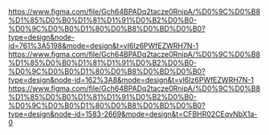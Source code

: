 https://www.figma.com/file/Gch64BPADq2tacze0RnipA/%D0%9C%D0%B8%D1%85%D0%B0%D1%81%D1%91%D0%B2%D0%B0-%D0%9C%D0%B0%D1%80%D0%B8%D0%BD%D0%B0?type=design&node-id=761%3A5198&mode=design&t=vI6Iz6PWfEZWRH7N-1
https://www.figma.com/file/Gch64BPADq2tacze0RnipA/%D0%9C%D0%B8%D1%85%D0%B0%D1%81%D1%91%D0%B2%D0%B0-%D0%9C%D0%B0%D1%80%D0%B8%D0%BD%D0%B0?type=design&node-id=162%3A8&mode=design&t=vI6Iz6PWfEZWRH7N-1
https://www.figma.com/file/Gch64BPADq2tacze0RnipA/%D0%9C%D0%B8%D1%85%D0%B0%D1%81%D1%91%D0%B2%D0%B0-%D0%9C%D0%B0%D1%80%D0%B8%D0%BD%D0%B0?type=design&node-id=1583-2669&mode=design&t=CFBHR02CEqvNbX1a-0
